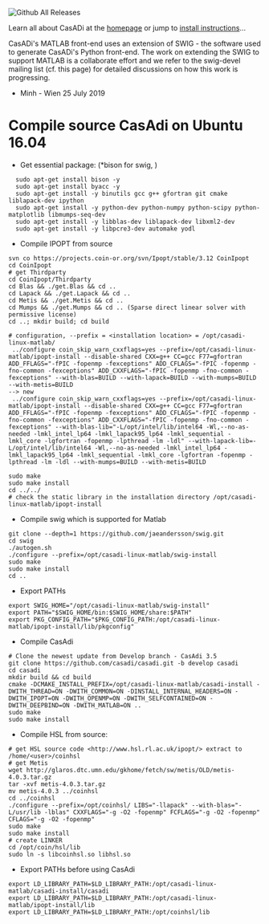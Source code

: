 ![Github All Releases](https://img.shields.io/github/downloads/casadi/casadi/total.svg)

Learn all about CasADi at the [homepage](http://casadi.org) or jump to [install instructions](http://install.casadi.org)...

CasADi's MATLAB front-end uses an extension of SWIG - the software used to generate CasADi's Python front-end. The work on extending the SWIG to support MATLAB is a collaborate effort and we refer to the swig-devel mailing list (cf. this page) for detailed discussions on how this work is progressing.
* Minh - Wien 25 July 2019
# Compile source CasAdi on Ubuntu 16.04 

* Get essential package: (*bison for swig, )

```
  sudo apt-get install bison -y
  sudo apt-get install byacc -y
  sudo apt-get install -y binutils gcc g++ gfortran git cmake liblapack-dev ipython
  sudo apt-get install -y python-dev python-numpy python-scipy python-matplotlib libmumps-seq-dev
  sudo apt-get install -y libblas-dev liblapack-dev libxml2-dev
  sudo apt-get install -y libpcre3-dev automake yodl
```

* Compile IPOPT from source

```
svn co https://projects.coin-or.org/svn/Ipopt/stable/3.12 CoinIpopt
cd CoinIpopt
# get Thirdparty
cd CoinIpopt/Thirdparty
cd Blas && ./get.Blas && cd ..
cd Lapack && ./get.Lapack && cd ..
cd Metis && ./get.Metis && cd ..
cd Mumps && ./get.Mumps && cd .. (Sparse direct linear solver with permissive license)
cd ..; mkdir build; cd build

# configuration, --prefix = <installation location> = /opt/casadi-linux-matlab/
 ../configure coin_skip_warn_cxxflags=yes --prefix=/opt/casadi-linux-matlab/ipopt-install --disable-shared CXX=g++ CC=gcc F77=gfortran ADD_FFLAGS="-fPIC -fopenmp -fexceptions" ADD_CFLAGS="-fPIC -fopenmp -fno-common -fexceptions" ADD_CXXFLAGS="-fPIC -fopenmp -fno-common -fexceptions" --with-blas=BUILD --with-lapack=BUILD --with-mumps=BUILD --with-metis=BUILD 
--> new
 ../configure coin_skip_warn_cxxflags=yes --prefix=/opt/casadi-linux-matlab/ipopt-install --disable-shared CXX=g++ CC=gcc F77=gfortran ADD_FFLAGS="-fPIC -fopenmp -fexceptions" ADD_CFLAGS="-fPIC -fopenmp -fno-common -fexceptions" ADD_CXXFLAGS="-fPIC -fopenmp -fno-common -fexceptions" --with-blas-lib="-L/opt/intel/lib/intel64 -Wl,--no-as-needed -lmkl_intel_lp64 -lmkl_lapack95_lp64 -lmkl_sequential -lmkl_core -lgfortran -fopenmp -lpthread -lm -ldl" --with-lapack-lib=-L/opt/intel/lib/intel64 -Wl,--no-as-needed -lmkl_intel_lp64 -lmkl_lapack95_lp64 -lmkl_sequential -lmkl_core -lgfortran -fopenmp -lpthread -lm -ldl --with-mumps=BUILD --with-metis=BUILD 
 
sudo make
sudo make install
cd ../../
# check the static library in the installation directory /opt/casadi-linux-matlab/ipopt-install
```

* Compile swig which is supported for Matlab
```
git clone --depth=1 https://github.com/jaeandersson/swig.git
cd swig
./autogen.sh
./configure --prefix=/opt/casadi-linux-matlab/swig-install
sudo make
sudo make install
cd ..
```

* Export PATHs
```
export SWIG_HOME="/opt/casadi-linux-matlab/swig-install"
export PATH="$SWIG_HOME/bin:$SWIG_HOME/share:$PATH"
export PKG_CONFIG_PATH="$PKG_CONFIG_PATH:/opt/casadi-linux-matlab/ipopt-install/lib/pkgconfig"
```

* Compile CasAdi 

```
# Clone the newest update from Develop branch - CasAdi 3.5
git clone https://github.com/casadi/casadi.git -b develop casadi
cd casadi
mkdir build && cd build
cmake -DCMAKE_INSTALL_PREFIX=/opt/casadi-linux-matlab/casadi-install -DWITH_THREAD=ON -DWITH_COMMON=ON -DINSTALL_INTERNAL_HEADERS=ON -DWITH_IPOPT=ON -DWITH_OPENMP=ON -DWITH_SELFCONTAINED=ON -DWITH_DEEPBIND=ON -DWITH_MATLAB=ON ..
sudo make
sudo make install
```
* Compile HSL from source:
```
# get HSL source code <http://www.hsl.rl.ac.uk/ipopt/> extract to /home/<user>/coinhsl
# get Metis
wget http://glaros.dtc.umn.edu/gkhome/fetch/sw/metis/OLD/metis-4.0.3.tar.gz
tar -xvf metis-4.0.3.tar.gz
mv metis-4.0.3 ../coinhsl
cd ../coinhsl
./configure --prefix=/opt/coinhsl/ LIBS="-llapack" --with-blas="-L/usr/lib -lblas" CXXFLAGS="-g -O2 -fopenmp" FCFLAGS="-g -O2 -fopenmp" CFLAGS="-g -O2 -fopenmp"
sudo make
sudo make install
# create LINKER
cd /opt/coin/hsl/lib
sudo ln -s libcoinhsl.so libhsl.so
```
* Export PATHs before using CasAdi
```
export LD_LIBRARY_PATH=$LD_LIBRARY_PATH:/opt/casadi-linux-matlab/casadi-install/casadi
export LD_LIBRARY_PATH=$LD_LIBRARY_PATH:/opt/casadi-linux-matlab/ipopt-install/lib
export LD_LIBRARY_PATH=$LD_LIBRARY_PATH:/opt/coinhsl/lib

```
